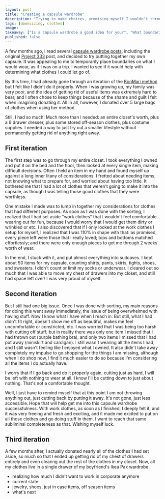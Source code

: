```yaml
---
layout: post
title: "Creating a capsule wardrobe"
description: "Trying to make choices, promising myself I wouldn't throw anything out."
tags: [downsizing, clothes]
image:
takeaway: ["Is a capsule wardrobe a good idea for you?", "What boundaries would you set on your capsule wardrobe?"]
published: false
---
```


A few months ago, I read several [capsule wardrobe posts](http://www.xojane.com/clothes/project-33-capsule-wardrobe), including the original [Project 333](http://bemorewithless.com/project-333/) post, and decided to try putting together my own capsule. It was appealing to me to temporarily place boundaries on what I would wear, as if I was on a trip. I wanted to see if it would help with determining what clothes I could let go of.

By this time, I had already gone through an iteration of the [KonMari method](http://tidyingup.com/) but I felt like I didn't do it properly. When I was growing up, my family was very poor, and the idea of getting rid of useful items was extremely hard to bear, and I often chose to keep things because of the shame and guilt I felt when imagining donating it. All in all, however, I donated over 5 large bags of clothes when using her method.

Still, I had so much! Much more than I needed: an entire closet's worth, plus a 6 drawer dresser, plus some stored off-season clothes, plus costume supplies. I needed a way to just try out a smaller lifestyle without permanently getting rid of anything right away.

<h2 class="small-header header">First iteration</h2>

The first step was to go through my entire closet. I took everything I owned and put it on the bed and the floor, then looked at every single item, making difficult decisions. Often I held an item in my hand and found myself up against a long inner litany of considerations. I fretted about needing items, not knowing what to prepare for, and worried about having too little. It bothered me that I had a lot of clothes that weren't going to make it into the capsule, as though I was telling those good clothes that they were worthless.

One mistake I made was to lump in together my considerations for clothes that had different purposes. As soon as I was done with the sorting, I realized that I had set aside "work clothes" that I wouldn't feel comfortable wearing out for fun, because I would worry that I would get them dirty or wrinkled or etc. I also discovered that if I only looked at the work clothes I setup for myself, I realized that I was 110% in shape with that: as promised, every piece left were those that I really loved; tops and bottoms matched effortlessly; and there were only enough pieces to get me through 2 weeks' worth of wear.

In the end, I stuck with it, and put almost everything into suitcases. I kept about 50 items for my capsule, counting shirts, pants, skirts, tights, shoes, and sweaters. I didn't count or limit my socks or underwear. I cleared out so much that I was able to move my chest of drawers into my closet, and still had space left over! I was very proud of myself.

<h2 class="header small-header">Second iteration</h2>

But I still had one big issue. Once I was done with sorting, my main reasons for doing this went away immediately, the issue of being overwhelmed with having stuff. Now I know what I have when I reach in. But still, what I had didn't fit right, doesn't show me off as beautiful, makes me feel uncomfortable or constricted, etc. I was worried that I was being too harsh with cutting off stuff; but in reality there was only one item I missed that I had thrown out (purple bathing bra), and only two items I missed that I had put away (miniskirt and cardigan). I still wasn't wearing all the items I had, and I still wasn't feeling like I enjoyed what I owned. It also didn't take away completely my impulse to go shopping for the things I am missing, although when I do shop now, I find it much easier to do so because I'm considering all the items I do actually have.

I worry that if I go back and do it properly again, cutting just as hard, I will be left with nothing to wear at all. I know I'll be cutting down to just about nothing. That's not a comfortable thought.

Well, I just have to remind myself that at this point I am not throwing anything out, just cutting back by putting it away. It's not gone, just less accessible. Hope that will help get me into this capsule wardrobe successfulness. With work clothes, as soon as I finished, I deeply felt it, and it was very freeing and fresh and exciting, and it made me excited to put on all those clothes and go doing stuff in them. I want to reach that same subliminal completeness as that. Wishing myself luck.

<h2 class="header small-header">Third iteration</h2>

A few months after, I actually donated nearly all of the clothes I had set aside, so much so that I ended up getting rid of my chest of drawers entirely and even clearing out the rest of the clothes in my closet. Now, all my clothes live in a single drawer of my boyfriend's Ikea Pax wardrobe.

- realizing how much I didn't want to work in corporate anymore
- current state
- jewelry, shoes, just in case items, off season items
- what's next
